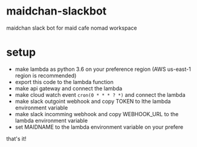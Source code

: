 # maidchan-slackbot
maidchan slack bot for maid cafe nomad workspace

# setup

- make lambda as python 3.6 on your preference region (AWS us-east-1 region is recommended)
- export this code to the lambda function
- make api gateway and connect the lambda
- make cloud watch event `cron(0 * * * ? *)` and connect the lambda
- make slack outgoint webhook and copy TOKEN to lthe lambda environment variable
- make slack incomming webhook and copy WEBHOOK_URL to the lambda environment variable
- set MAIDNAME to the lambda environment variable on your prefere

that's it!
